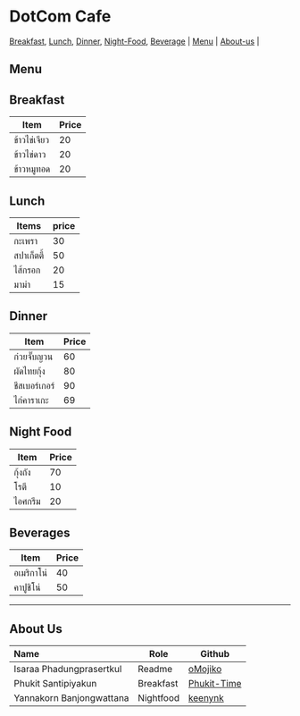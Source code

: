 # DotCom Cafe

[Breakfast](./Menu.md#breakfast), [Lunch](./Menu.md#lunch), [Dinner](./Menu.md#dinner), [Night-Food](./Menu.md#night-food), [Beverage](./Menu.md#beverages) | [Menu](#menu) | [About-us](#About-us) | 
 


## Menu
 ## Breakfast

|Item|Price|
|----|-----|
|ข้าวไข่เจียว|20|
|ข้าวไข่ดาว|20|
|ข้าวหมูทอด|20|
    

## Lunch 

| Items | price |
| --- | --- |
| กะเพรา | 30 |
| สปาเก็ตตี้ | 50 |
| ไส้กรอก | 20 |
| มาม่า | 15 |
    
## Dinner

| Item | Price |
|-------|-----|
| ก๋วยจั๊บญวน | 60 |
| ผัดไทยกุ้ง | 80 |
| ชีสเบอร์เกอร์ | 90 |
| ไก่คาราเกะ | 69 |



## Night Food
| Item  | Price |
| ------------- | ------------- |
| กุ้งถัง  | 70 |
| โรตี  |  10 |
| ไอศกรีม  | 20  |

## Beverages
| Item | Price |
| --- | --- |
| อเมริกาโน่ | 40 |
| คาปูชิโน่ | 50 |

---


## About Us
  

| Name      | Role      | Github          |
|:----------|-----------|-----------------|
| Isaraa Phadungprasertkul | Readme | [oMojiko](https://github.com/oMojiko) |
| Phukit Santipiyakun | Breakfast | [Phukit-Time](https://github.com/Phukit-Time) |
| Yannakorn Banjongwattana | Nightfood | [keenynk](https://github.com/keenynk) |

